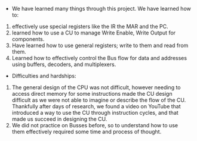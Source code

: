 <ul>
<li>We have learned many things through this project. We have learned how to:</li>
</ul>
<ol>
<li>effectively use special registers like the IR the MAR and the PC.</li>
<li>learned how to use a CU to manage Write Enable, Write Output for components.</li>
<li>Have learned how to use general registers; write to them and read from them.</li>
<li>Learned how to effectively control the Bus flow for data and addresses using buffers, decoders, and multiplexers.</li>
</ol>
<ul>
<li>Difficulties and hardships:</li>
</ul>
<ol>
<li>The general design of the CPU was not difficult, however needing to access direct memory for some instructions made the CU design difficult as we were not able to imagine or describe the flow of the CU. Thankfully after days of research, we found a video on YouTube that introduced a way to use the CU through instruction cycles, and that made us succeed in designing the CU.</li>
<li>We did not practice on Busses before, so to understand how to use them effectively required some time and process of thought.</li>
</ol>
<p>&nbsp;</p>
